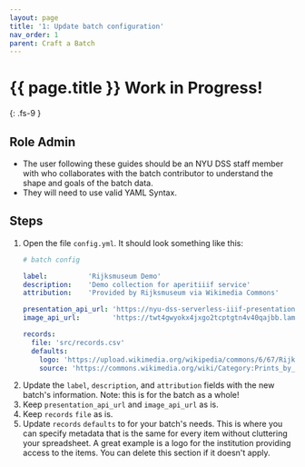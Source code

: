 ```yaml
---
layout: page
title: '1: Update batch configuration'
nav_order: 1
parent: Craft a Batch
---
```

# {{ page.title }} <span class="label label-purple">Work in Progress!</span>
{: .fs-9 }

## Role <span class="label label-green">Admin</span>

- The user following these guides should be an NYU DSS staff member with who collaborates with the batch contributor to understand the shape and goals of the batch data.
- They will need to use valid YAML Syntax.

## Steps

1. Open the file `config.yml`. It should look something like this:
    ``` yaml
    # batch config

    label:          'Rijksmuseum Demo'
    description:    'Demo collection for aperitiiif service'
    attribution:    'Provided by Rijksmuseum via Wikimedia Commons'

    presentation_api_url: 'https://nyu-dss-serverless-iiif-presentation-test.s3.us-east-1.amazonaws.com'
    image_api_url:        'https://twt4gwyokx4jxgo2tcptgtn4v40qajbb.lambda-url.us-east-1.on.aws/iiif/2'

    records:
      file: 'src/records.csv'
      defaults:
        logo: 'https://upload.wikimedia.org/wikipedia/commons/6/67/Rijks_museum_logo.png'
        source: 'https://commons.wikimedia.org/wiki/Category:Prints_by_Katsukawa_Shunsh%C5%8D_in_the_Rijksmuseum_Amsterdam'
    ```
2. Update the `label`, `description`, and `attribution` fields with the new batch's information. Note: this is for the batch as a whole!
3. Keep `presentation_api_url` and `image_api_url` as is.
4. Keep `records` `file` as is.
5. Update `records` `defaults` to for your batch's needs. This is where you can specify metadata that is the same for every item without cluttering your spreadsheet. A great example is a logo for the institution providing access to the items. You can delete this section if it doesn't apply.
